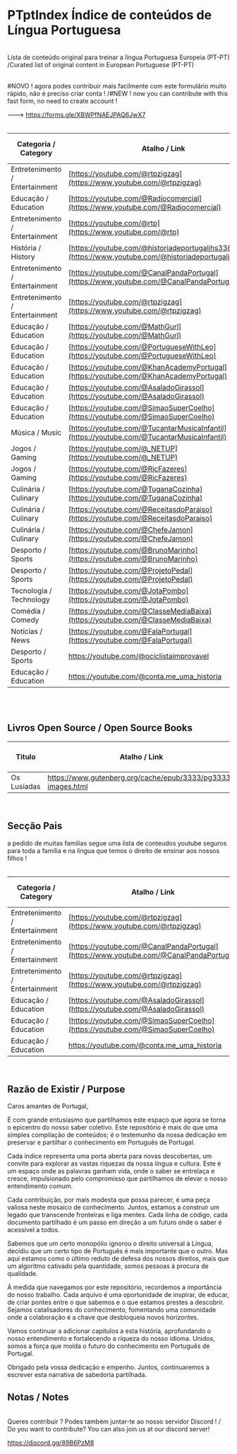 # PTptIndex Índice de conteúdos de Língua Portuguesa
<br>
Lista de conteúdo original para treinar a língua Portuguesa Europeia (PT-PT) <br>
/Curated list of original content in European Portuguese (PT-PT) 
<br>
<br>

#NOVO !  agora podes contribuir mais facilmente com este formulário muito rápido, não é preciso criar conta  ! /#NEW ! now you can contribute with this fast form, no need to create account !

 

---> https://forms.gle/XBWPfNAEJPAQ6JwX7
<br><br>

| Categoria / Category           | Atalho / Link                                                                                            | Classificação etária / Age Rating |
| ------------------------------ | -------------------------------------------------------------------------------------------------------- | --------------------------------- |
| Entretenimento / Entertainment | [https://youtube.com/@rtpzigzag](https://www.youtube.com/@rtpzigzag)                                 |                                   |
| Educação / Education           | [https://youtube.com/@Radiocomercial](https://www.youtube.com/@Radiocomercial)                       |                                   |
| Entretenimento / Entertainment | [https://youtube.com/@rtp](https://www.youtube.com/@rtp)                                             |                                   |
| História / History             | [https://youtube.com/@historiadeportugaljhs3389](https://www.youtube.com/@historiadeportugaljhs3389) |                                   |
| Entretenimento / Entertainment | [https://youtube.com/@CanalPandaPortugal](https://www.youtube.com/@CanalPandaPortugal)               |                                   |
| Entretenimento / Entertainment | [https://youtube.com/@rtpzigzag](https://www.youtube.com/@rtpzigzag)                                 |                                   |
| Educação / Education           | [https://youtube.com/@MathGurl](https://youtube.com/@MathGurl)                                           |                                   |
| Educação / Education           | [https://youtube.com/@PortugueseWithLeo](https://youtube.com/@PortugueseWithLeo)                         |                                   |
| Educação / Education           | [https://youtube.com/@KhanAcademyPortugal](https://youtube.com/@KhanAcademyPortugal)                     |                                   |
| Educação / Education           | [https://youtube.com/@AsaladoGirassol](https://youtube.com/@AsaladoGirassol)                             |                                   |
| Educação / Education           | [https://youtube.com/@SimaoSuperCoelho](https://youtube.com/@SimaoSuperCoelho)                           |                                   |
| Música / Music                 | [https://youtube.com/@TucantarMusicaInfantil](https://youtube.com/@TucantarMusicaInfantil)               |                                   |
| Jogos / Gaming                 | [https://youtube.com/@_NETUP](https://youtube.com/@_NETUP)                                               |                                   |
| Jogos / Gaming                 | [https://youtube.com/@RicFazeres](https://youtube.com/@RicFazeres)                                       |                                   |
| Culinária / Culinary           | [https://youtube.com/@TuganaCozinha](https://youtube.com/@TuganaCozinha)                                 |                                   |
| Culinária / Culinary           | [https://youtube.com/@ReceitasdoParaiso](https://youtube.com/@ReceitasdoParaiso)                         |                                   |
| Culinária / Culinary           | [https://youtube.com/@ChefeJamon](https://youtube.com/@ChefeJamon)                                       |                                   |
| Desporto / Sports              | [https://youtube.com/@BrunoMarinho](https://youtube.com/@BrunoMarinho)                                   |                                   |
| Desporto / Sports              | [https://youtube.com/@ProjetoPedal](https://youtube.com/@ProjetoPedal)                                   |                                   |
| Tecnologia / Technology        | [https://youtube.com/@JotaPombo](https://youtube.com/@JotaPombo)                                         |                                   |
| Comédia / Comedy               | [https://youtube.com/@ClasseMediaBaixa](https://youtube.com/@ClasseMediaBaixa)                           |                                   |
| Notícias / News                | [https://youtube.com/@FalaPortugal](https://youtube.com/@FalaPortugal)                                   |
| Desporto / Sports                  | https://youtube.com/@ociclistaimprovavel                                   |
| Educação / Education               | https://youtube.com/@conta.me_uma_historia                                 |

<br>

<br>
<h2>Livros Open Source / Open Source Books</h2>

| Titulo          | Atalho / Link                                                                                            | Classificação etária / Age Rating |
| ------------------------------ | -------------------------------------------------------------------------------------------------------- | --------------------------------- |
| Os Lusíadas              | https://www.gutenberg.org/cache/epub/3333/pg3333-images.html                                       |


<br>
<h2>Secção Pais</h2>
a pedido de muitas familias segue uma lista de conteudos youtube seguros para toda a família e na língua que temos o direito de ensinar aos nossos filhos !
<br><br>

| Categoria / Category           | Atalho / Link                                                                                            | Classificação etária / Age Rating |
| ------------------------------ | -------------------------------------------------------------------------------------------------------- | --------------------------------- |
| Entretenimento / Entertainment | [https://youtube.com/@rtpzigzag](https://www.youtube.com/@rtpzigzag)                                 |                                   |
| Entretenimento / Entertainment | [https://youtube.com/@CanalPandaPortugal](https://www.youtube.com/@CanalPandaPortugal)               |                                   |
| Entretenimento / Entertainment | [https://youtube.com/@rtpzigzag](https://www.youtube.com/@rtpzigzag)                                 |                                   |
| Educação / Education           | [https://youtube.com/@AsaladoGirassol](https://youtube.com/@AsaladoGirassol)                             |                                   |
| Educação / Education           | [https://youtube.com/@SimaoSuperCoelho](https://youtube.com/@SimaoSuperCoelho)                           |                                   |
| Educação / Education               | https://youtube.com/@conta.me_uma_historia                                 |
                               

<br>
<h2>Razão de Existir / Purpose</h2>

Caros amantes de Portugal,

É com grande entusiasmo que partilhamos este espaço que agora se torna o epicentro do nosso saber coletivo. Este repositório é mais do que uma simples compilação de conteúdos; é o testemunho da nossa dedicação em preservar e partilhar o conhecimento em Português de Portugal.

Cada índice representa uma porta aberta para novas descobertas, um convite para explorar as vastas riquezas da nossa língua e cultura. Este é um espaço onde as palavras ganham vida, onde o saber se entrelaça e cresce, impulsionado pelo compromisso que partilhamos de elevar o nosso entendimento comum.

Cada contribuição, por mais modesta que possa parecer, é uma peça valiosa neste mosaico de conhecimento. Juntos, estamos a construir um legado que transcende fronteiras e liga mentes. Cada linha de código, cada documento partilhado é um passo em direção a um futuro onde o saber é acessível a todos.

Sabemos que um certo monopólio ignorou o direito universal à Língua, decidiu que um certo tipo de Português é mais importante que o outro. Mas aqui estamos como o último reduto de defesa dos nossos direitos, mais que um algoritmo cativado pela quantidade, somos pessoas à procura de qualidade.

À medida que navegamos por este repositório, recordemos a importância do nosso trabalho. Cada arquivo é uma oportunidade de inspirar, de educar, de criar pontes entre o que sabemos e o que estamos prestes a descobrir. Sejamos catalisadores do conhecimento, fomentando uma comunidade onde a colaboração é a chave que desbloqueia novos horizontes.

Vamos continuar a adicionar capítulos a esta história, aprofundando o nosso entendimento e fortalecendo a riqueza do nosso idioma. Unidos, somos a força que molda o futuro do conhecimento em Português de Portugal.

Obrigado pela vossa dedicação e empenho. Juntos, continuaremos a escrever esta narrativa de sabedoria partilhada.


<h2>Notas / Notes</h2>
<br>
Queres contribuir ? Podes também juntar-te ao nosso servidor Discord ! / Do you want to contribute? You can also join us at our discord server!

https://discord.gg/89B6PzM8

